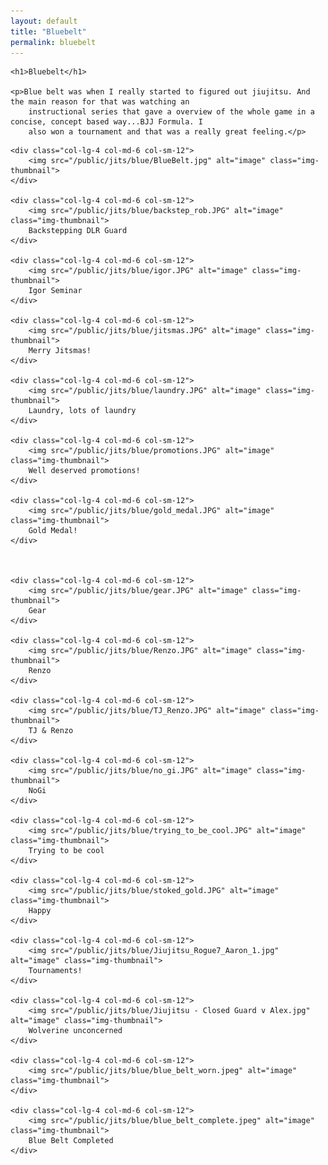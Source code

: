 ```yaml
---
layout: default
title: "Bluebelt"
permalink: bluebelt
---
```


<div class="row align-items-center pb-3">

    <h1>Bluebelt</h1>

    <p>Blue belt was when I really started to figured out jiujitsu. And the main reason for that was watching an
        instructional series that gave a overview of the whole game in a concise, concept based way...BJJ Formula. I
        also won a tournament and that was a really great feeling.</p>

</div>

<div class="row">

    <div class="col-lg-4 col-md-6 col-sm-12">
        <img src="/public/jits/blue/BlueBelt.jpg" alt="image" class="img-thumbnail">
    </div>

    <div class="col-lg-4 col-md-6 col-sm-12">
        <img src="/public/jits/blue/backstep_rob.JPG" alt="image" class="img-thumbnail">
        Backstepping DLR Guard
    </div>

    <div class="col-lg-4 col-md-6 col-sm-12">
        <img src="/public/jits/blue/igor.JPG" alt="image" class="img-thumbnail">
        Igor Seminar
    </div>

    <div class="col-lg-4 col-md-6 col-sm-12">
        <img src="/public/jits/blue/jitsmas.JPG" alt="image" class="img-thumbnail">
        Merry Jitsmas!
    </div>

    <div class="col-lg-4 col-md-6 col-sm-12">
        <img src="/public/jits/blue/laundry.JPG" alt="image" class="img-thumbnail">
        Laundry, lots of laundry
    </div>

    <div class="col-lg-4 col-md-6 col-sm-12">
        <img src="/public/jits/blue/promotions.JPG" alt="image" class="img-thumbnail">
        Well deserved promotions!
    </div>

    <div class="col-lg-4 col-md-6 col-sm-12">
        <img src="/public/jits/blue/gold_medal.JPG" alt="image" class="img-thumbnail">
        Gold Medal!
    </div>



    <div class="col-lg-4 col-md-6 col-sm-12">
        <img src="/public/jits/blue/gear.JPG" alt="image" class="img-thumbnail">
        Gear
    </div>

    <div class="col-lg-4 col-md-6 col-sm-12">
        <img src="/public/jits/blue/Renzo.JPG" alt="image" class="img-thumbnail">
        Renzo
    </div>

    <div class="col-lg-4 col-md-6 col-sm-12">
        <img src="/public/jits/blue/TJ_Renzo.JPG" alt="image" class="img-thumbnail">
        TJ & Renzo
    </div>

    <div class="col-lg-4 col-md-6 col-sm-12">
        <img src="/public/jits/blue/no_gi.JPG" alt="image" class="img-thumbnail">
        NoGi
    </div>

    <div class="col-lg-4 col-md-6 col-sm-12">
        <img src="/public/jits/blue/trying_to_be_cool.JPG" alt="image" class="img-thumbnail">
        Trying to be cool
    </div>

    <div class="col-lg-4 col-md-6 col-sm-12">
        <img src="/public/jits/blue/stoked_gold.JPG" alt="image" class="img-thumbnail">
        Happy
    </div>

    <div class="col-lg-4 col-md-6 col-sm-12">
        <img src="/public/jits/blue/Jiujitsu_Rogue7_Aaron_1.jpg" alt="image" class="img-thumbnail">
        Tournaments!
    </div>

    <div class="col-lg-4 col-md-6 col-sm-12">
        <img src="/public/jits/blue/Jiujitsu - Closed Guard v Alex.jpg" alt="image" class="img-thumbnail">
        Wolverine unconcerned
    </div>

    <div class="col-lg-4 col-md-6 col-sm-12">
        <img src="/public/jits/blue/blue_belt_worn.jpeg" alt="image" class="img-thumbnail">
    </div>

    <div class="col-lg-4 col-md-6 col-sm-12">
        <img src="/public/jits/blue/blue_belt_complete.jpeg" alt="image" class="img-thumbnail">
        Blue Belt Completed
    </div>

</div>